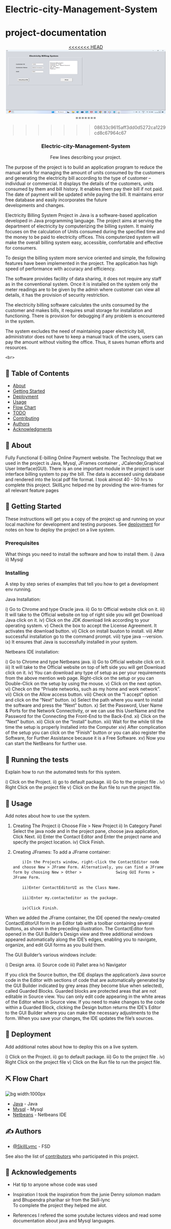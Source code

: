 # Electric-city-Management-System


# project-documentation

<p align="center">
  <a href="" rel="noopener">
<<<<<<< HEAD
 <img width=500px height=200px src="./ebill2.png" alt="Project logo"></a>
=======
 
>>>>>>> 08633c9615aff3dd0d5272ca1229cd8c67964c67
</p>

<h3 align="center">Electric-city-Management-System</h3>

<p align="center"> Few lines describing your project.
  
  
  The purpose of the project is to build an application program to reduce the manual work for managing the amount of units consumed by the customers and generating the electricity bill according to the type of customer – individual or commercial. It displays the details of the customers, units consumed by them and bill history. It enables them pay their bill if not paid. The date of payment will be updated while paying the bill. It maintains error free database and easily incorporates the future  
developments and changes.
  
  
  

  Electricity Billing System Project in Java is a software-based application developed in Java programming language. The project aims at serving the department of electricity by computerizing the billing system. It mainly focuses on the calculation of Units consumed during the specified time and the money to be paid to electricity offices. This computerized system will make the overall billing system easy, accessible, comfortable and effective for consumers.

To design the billing system more service oriented and simple, the following features have been implemented in the project. The application has high speed of performance with accuracy and efficiency.
  
  The software provides facility of data sharing, it does not require any staff as in the conventional system. Once it is installed on the system only the meter readings are to be given by the admin where customer can view all details, it has the provision of security restriction.
  
  The electricity billing software calculates the units consumed by the customer and makes bills, it requires small storage for installation and functioning. There is provision for debugging if any problem is encountered in the system.

The system excludes the need of maintaining paper electricity bill, administrator does not have to keep a manual track of the users, users can pay the amount without visiting the office. Thus, it saves human efforts and resources.
  
  
    <br> 
</p>


## 📝 Table of Contents
- [About](#about)
- [Getting Started](#getting_started)
- [Deployment](#deployment)
- [Usage](#usage)
- [Flow Chart](#flowchart)
- [TODO](../TODO.md)
- [Contributing](../CONTRIBUTING.md)
- [Authors](#authors)
- [Acknowledgments](#acknowledgement)

## 🧐 About <a name = "about"></a>

Fully Functional E-billing  Online Payment website. The Technology that  we used in the project is  Java, Mysql, JFrames container , JCalender,Graphical User Interface(GUI). There is an one important module in the project is user interface billing system to pay the bill. The data is accessed using database and rendered into the local pdf file format. I took almost 40 - 50 hrs to complete this project. SkillLync helped me by providing the wire-frames for all relevant feature pages



## 🏁 Getting Started <a name = "getting_started"></a>
These instructions will get you a copy of the project up and running on your local machine for development and testing purposes. See [deployment](#deployment) for notes on how to deploy the project on a live system.


### Prerequisites
What things you need to install the software and how to install them.
i) Java
ii) Mysql

### Installing
A step by step series of examples that tell you how to get a development env running.

Java Installation:

i) Go to Chrome and type Oracle java.
ii) Go to Official website click on it.
iii) It will take to the  Official website on top of right side you will get Download Java click on it.
iv) Click on the JDK download link according to your operating system.
v) Check the box to accept the License Agreement. It activates the download button.
vi) Click on install buuton to install.
vii) After successful installation go to the command prompt.
viii) type java --version.
ix) It ensures that Java is successfully installed in your system.

Netbeans IDE installation:

i) Go to Chrome and type Netbeans java.
ii) Go to Official website click on it.
iii) It will take to the  Official website on top of left side you will get Download click on it.
iv) You can download any type of setup as per your requirements from the above mention web page.
    Right-click on the setup or you can Double-Click on the setup by using the mouse.
v) Click on the next option.
vi) Check on the “Private networks, such as my home and work network”.
vii) Click on the Allow access button.
viii) Check on the “I accept” option and click on the “Next” button.
ix) Select the path where you want to install the software and press the “Next” button.
x)  Set the Password, User Name & Ports for the Network Connectivity, or we can use this UserName and the Password for the Connecting the Front-End to the Back-End. 
xi)  Click on the “Next” button.
xii)  Click on the “Install” button.
xiii) Wait for the while till the time the setup is properly Installed into the Computer
xiv) After complication of the setup you can click on the “Finish” button or you can also register the Software, for Further Assistance because it is a Free Software.
xv)  Now you can start the NetBeans for further use.


## 🔧 Running the tests <a name = "tests"></a>
Explain how to run the automated tests for this system.

i) Click on the Project.
ii) go to default package.
iii) Go to the project file .
iv) Right Click on the project file
v) Click on the Run file to run the project file.



## 🎈 Usage <a name="usage"></a>
Add notes about how to use the system.

1) Creating The Project 
    i) Choose File > New Project 
    ii) In Category Panel Select the java node and in the project pane, choose java application, Click Next.
    iii) Enter the Contact Editor and Enter the project name and specify the project location.
    iv) Click Finish.
    
2) Creating JFrames:
   To add a JFrame container:

           i)In the Projects window, right-click the ContactEditor node and choose New > JFrame Form. Alternatively, you can find a JFrame form by choosing New > Other >               Swing GUI Forms > JFrame Form.

           ii)Enter ContactEditorUI as the Class Name.

           iii)Enter my.contacteditor as the package.

           iv)Click Finish.
           
 When we added the JFrame container, the IDE opened the newly-created ContactEditorUI form in an Editor tab with a toolbar containing several buttons, as shown in the   preceding illustration.
The ContactEditor form opened in the GUI Builder’s Design view and three additional windows appeared automatically along the IDE’s edges, enabling you to navigate, organize, and edit GUI forms as you build them.
 
 The GUI Builder’s various windows include:
 
 i) Design area.
 ii) Source code
 iii) Pallet area
 iv) Navigator
 
 
 If you click the Source button, the IDE displays the application’s Java source code in the Editor with sections of code that are automatically generated by the GUI      Builder indicated by grey areas (they become blue when selected), called Guarded Blocks. 
 Guarded blocks are protected areas that are not editable in Source view. You can only edit code appearing in the white areas of the Editor when in Source view.
  If you need to make changes to the code within a Guarded Block, clicking the Design button returns the IDE’s Editor to the GUI Builder where you can make the necessary adjustments to the form. When you save your changes, the IDE updates the file’s sources.
 
 
 ## 🚀 Deployment <a name = "deployment"></a>
Add additional notes about how to deploy this on a live system.


i) Click on the Project.
ii) go to default package.
iii) Go to the project file .
iv) Right Click on the project file
v) Click on the Run file to run the project file.


## ⛏️ Flow Chart <a name = "flowchart"></a>
 ![bg width:1000px](./flowDiagram-Ele.png)
 
 - [Java](https://www.java.com/) - Java
- [Mysql](https://Mysql.com/) - Mysql
- [Netbeans](https://Netbeans.org/) - Netbeans IDE

 ## ✍️ Authors <a name = "authors"></a>
- [@SkillLymc](https://github.com/konamonimahesh) - FSD

See also the list of [contributors](https://github.com/konamonimahesh/The-Documentation-Compendium/contributors) who participated in this project.


## 🎉 Acknowledgements <a name = "acknowledgement"></a>
- Hat tip to anyone whose code was used
- Inspiration
     I took the inspiration from the junie Denny solomon madam and Bhupendra pharihar sir from the Skill-lync  
     To complete the project they helped me alot.

- References
    I refered the some youtube lectures videos and read  some documentation about java and Mysql languages.



